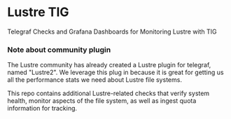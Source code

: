 # Lustre TIG
Telegraf Checks and Grafana Dashboards for Monitoring Lustre with TIG

### Note about community plugin
The Lustre community has already created a Lustre plugin for telegraf, named "Lustre2".  We leverage this plug in because it is great for getting us all the performance stats we need about Lustre file systems.  

This repo contains additional Lustre-related checks that verify system health, monitor aspects of the file system, as well as ingest quota information for tracking.  

